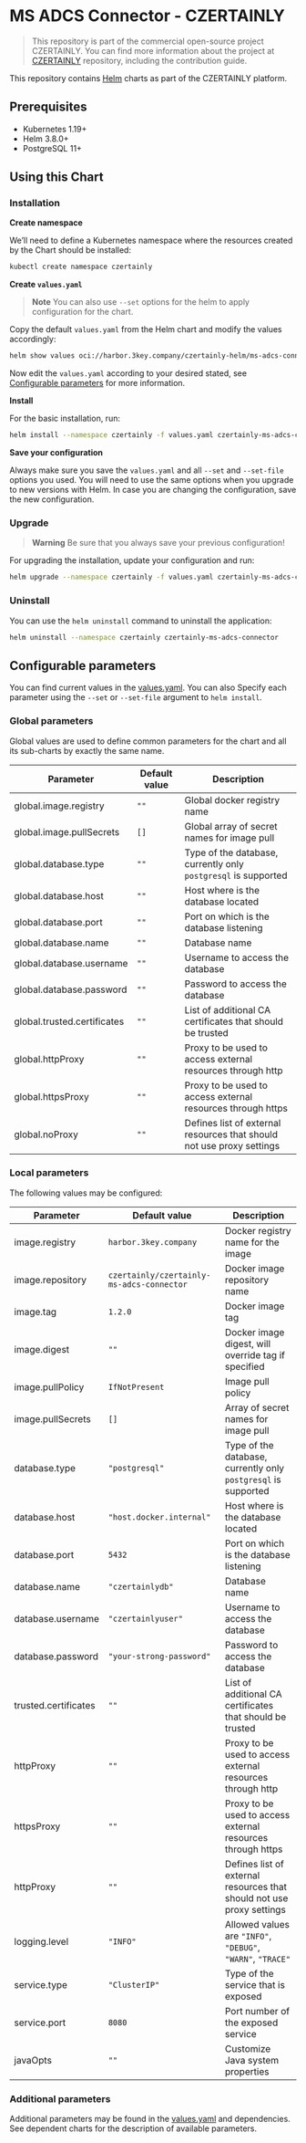 # MS ADCS Connector - CZERTAINLY

> This repository is part of the commercial open-source project CZERTAINLY. You can find more information about the project at [CZERTAINLY](https://github.com/3KeyCompany/CZERTAINLY) repository, including the contribution guide.

This repository contains [Helm](https://helm.sh/) charts as part of the CZERTAINLY platform.

## Prerequisites
- Kubernetes 1.19+
- Helm 3.8.0+
- PostgreSQL 11+

## Using this Chart

### Installation

**Create namespace**

We’ll need to define a Kubernetes namespace where the resources created by the Chart should be installed:
```bash
kubectl create namespace czertainly
```

**Create `values.yaml`**

> **Note**
> You can also use `--set` options for the helm to apply configuration for the chart.

Copy the default `values.yaml` from the Helm chart and modify the values accordingly:
```bash
helm show values oci://harbor.3key.company/czertainly-helm/ms-adcs-connector > values.yaml
```
Now edit the `values.yaml` according to your desired stated, see [Configurable parameters](#configurable-parameters) for more information.

**Install**

For the basic installation, run:
```bash
helm install --namespace czertainly -f values.yaml czertainly-ms-adcs-connector oci://harbor.3key.company/czertainly-helm/ms-adcs-connector
```

**Save your configuration**

Always make sure you save the `values.yaml` and all `--set` and `--set-file` options you used. You will need to use the same options when you upgrade to new versions with Helm. In case you are changing the configuration, save the new configuration.

### Upgrade

> **Warning**
> Be sure that you always save your previous configuration!

For upgrading the installation, update your configuration and run:
```bash
helm upgrade --namespace czertainly -f values.yaml czertainly-ms-adcs-connector oci://harbor.3key.company/czertainly-helm/ms-adcs-connector
```

### Uninstall

You can use the `helm uninstall` command to uninstall the application:
```bash
helm uninstall --namespace czertainly czertainly-ms-adcs-connector
```

## Configurable parameters

You can find current values in the [values.yaml](values.yaml).
You can also Specify each parameter using the `--set` or `--set-file` argument to `helm install`.

### Global parameters

Global values are used to define common parameters for the chart and all its sub-charts by exactly the same name.

| Parameter                   | Default value | Description                                                           |
|-----------------------------|---------------|-----------------------------------------------------------------------|
| global.image.registry       | `""`          | Global docker registry name                                           |
| global.image.pullSecrets    | `[]`          | Global array of secret names for image pull                           |
| global.database.type        | `""`          | Type of the database, currently only `postgresql` is supported        |
| global.database.host        | `""`          | Host where is the database located                                    |
| global.database.port        | `""`          | Port on which is the database listening                               |
| global.database.name        | `""`          | Database name                                                         |
| global.database.username    | `""`          | Username to access the database                                       |
| global.database.password    | `""`          | Password to access the database                                       |
| global.trusted.certificates | `""`          | List of additional CA certificates that should be trusted             |
| global.httpProxy            | `""`          | Proxy to be used to access external resources through http            |
| global.httpsProxy           | `""`          | Proxy to be used to access external resources through https           |
| global.noProxy              | `""`          | Defines list of external resources that should not use proxy settings |

### Local parameters

The following values may be configured:

| Parameter            | Default value                             | Description                                                           |
|----------------------|-------------------------------------------|-----------------------------------------------------------------------|
| image.registry       | `harbor.3key.company`                     | Docker registry name for the image                                    |
| image.repository     | `czertainly/czertainly-ms-adcs-connector` | Docker image repository name                                          |
| image.tag            | `1.2.0`                                   | Docker image tag                                                      |
| image.digest         | `""`                                      | Docker image digest, will override tag if specified                   |
| image.pullPolicy     | `IfNotPresent`                            | Image pull policy                                                     |
| image.pullSecrets    | `[]`                                      | Array of secret names for image pull                                  |
| database.type        | `"postgresql"`                            | Type of the database, currently only `postgresql` is supported        |
| database.host        | `"host.docker.internal"`                  | Host where is the database located                                    |
| database.port        | `5432`                                    | Port on which is the database listening                               |
| database.name        | `"czertainlydb"`                          | Database name                                                         |
| database.username    | `"czertainlyuser"`                        | Username to access the database                                       |
| database.password    | `"your-strong-password"`                  | Password to access the database                                       |
| trusted.certificates | `""`                                      | List of additional CA certificates that should be trusted             |
| httpProxy            | `""`                                      | Proxy to be used to access external resources through http            |
| httpsProxy           | `""`                                      | Proxy to be used to access external resources through https           |
| httpProxy            | `""`                                      | Defines list of external resources that should not use proxy settings |
| logging.level        | `"INFO"`                                  | Allowed values are `"INFO"`, `"DEBUG"`, `"WARN"`, `"TRACE"`           |
| service.type         | `"ClusterIP"`                             | Type of the service that is exposed                                   |
| service.port         | `8080`                                    | Port number of the exposed service                                    |
| javaOpts             | `""`                                      | Customize Java system properties                                      |

### Additional parameters

Additional parameters may be found in the [values.yaml](values.yaml) and dependencies.
See dependent charts for the description of available parameters.